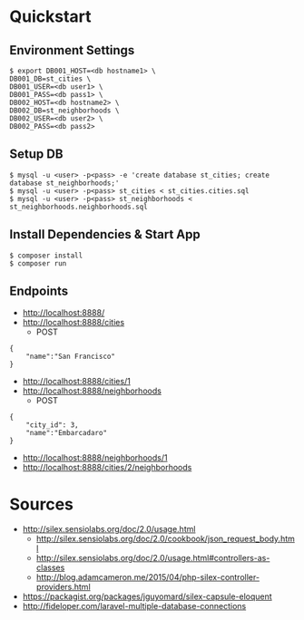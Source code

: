 # Quickstart

## Environment Settings
```
$ export DB001_HOST=<db hostname1> \
DB001_DB=st_cities \
DB001_USER=<db user1> \
DB001_PASS=<db pass1> \
DB002_HOST=<db hostname2> \
DB002_DB=st_neighborhoods \
DB002_USER=<db user2> \
DB002_PASS=<db pass2>
```

## Setup DB
    $ mysql -u <user> -p<pass> -e 'create database st_cities; create database st_neighborhoods;'
    $ mysql -u <user> -p<pass> st_cities < st_cities.cities.sql
    $ mysql -u <user> -p<pass> st_neighborhoods < st_neighborhoods.neighborhoods.sql

## Install Dependencies & Start App
    $ composer install
    $ composer run

## Endpoints
- [http://localhost:8888/](http://localhost:8888/)
- [http://localhost:8888/cities](http://localhost:8888/cities)
    + POST
```
{
    "name":"San Francisco"
}
```
- [http://localhost:8888/cities/1](http://localhost:8888/cities/1)
- [http://localhost:8888/neighborhoods](http://localhost:8888/neighborhoods)
    + POST
```
{
    "city_id": 3,
    "name":"Embarcadaro"
}
```
- [http://localhost:8888/neighborhoods/1](http://localhost:8888/neighborhoods/1)
- [http://localhost:8888/cities/2/neighborhoods](http://localhost:8888/cities/2/neighborhoods)

# Sources
- http://silex.sensiolabs.org/doc/2.0/usage.html
    + http://silex.sensiolabs.org/doc/2.0/cookbook/json_request_body.html
    + http://silex.sensiolabs.org/doc/2.0/usage.html#controllers-as-classes
    + http://blog.adamcameron.me/2015/04/php-silex-controller-providers.html
- https://packagist.org/packages/jguyomard/silex-capsule-eloquent
- http://fideloper.com/laravel-multiple-database-connections

